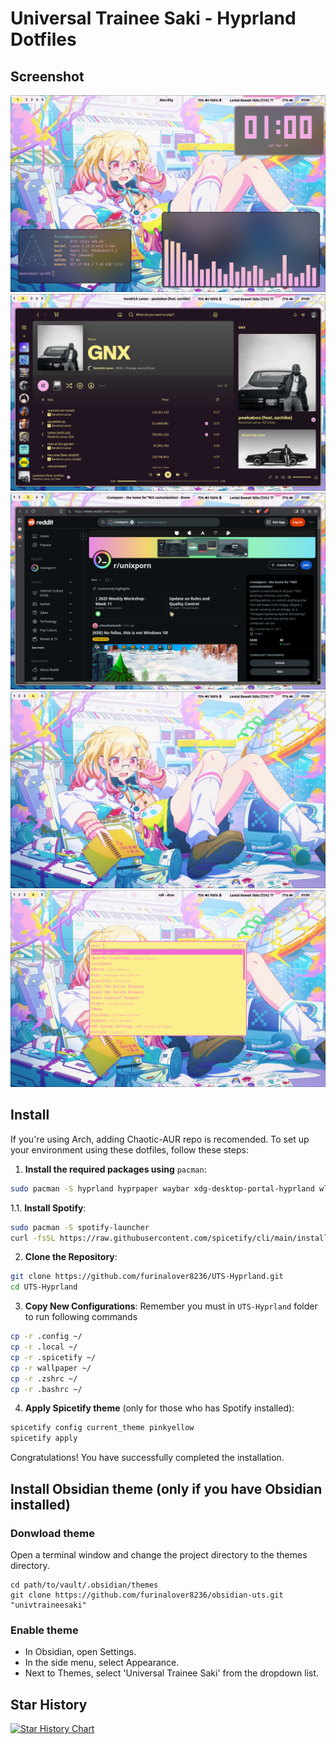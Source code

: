 # Universal Trainee Saki - Hyprland Dotfiles

## Screenshot

![1](screenshot/img0.png)
![10](screenshot/img1.png)
![10](screenshot/img2.png)
![10](screenshot/img3.png)
![10](screenshot/img4.png)

## Install

If you're using Arch, adding Chaotic-AUR repo is recomended.
To set up your environment using these dotfiles, follow these steps:

1. **Install the required packages using** `pacman`:

```bash
sudo pacman -S hyprland hyprpaper waybar xdg-desktop-portal-hyprland wlogout pavucontrol ttf-fira-sans ttf-font-awesome ttf-jetbrains-mono-nerd alacritty cava fastfetch rofi
```

1.1. **Install Spotify**:

```bash
sudo pacman -S spotify-launcher
curl -fsSL https://raw.githubusercontent.com/spicetify/cli/main/install.sh | sh
```

2. **Clone the Repository**:

```bash
git clone https://github.com/furinalover8236/UTS-Hyprland.git
cd UTS-Hyprland
```

3. **Copy New Configurations**:
Remember you must in `UTS-Hyprland` folder to run following commands

```bash
cp -r .config ~/
cp -r .local ~/
cp -r .spicetify ~/
cp -r wallpaper ~/
cp -r .zshrc ~/
cp -r .bashrc ~/
```

4. **Apply Spicetify theme** (only for those who has Spotify installed):

```bash
spicetify config current_theme pinkyellow
spicetify apply
```

Congratulations! You have successfully completed the installation.

## Install Obsidian theme (only if you have Obsidian installed)

### Donwload theme
Open a terminal window and change the project directory to the themes directory.
```
cd path/to/vault/.obsidian/themes
git clone https://github.com/furinalover8236/obsidian-uts.git "univtraineesaki"
```

### Enable theme
 * In Obsidian, open Settings.
 * In the side menu, select Appearance.
 * Next to Themes, select 'Universal Trainee Saki' from the dropdown list.

## Star History

<a href="https://www.star-history.com/#furinalover8236/UTS-Hyprland&Date">
 <picture>
   <source media="(prefers-color-scheme: dark)" srcset="https://api.star-history.com/svg?repos=furinalover8236/UTS-Hyprland&type=Date&theme=dark" />
   <source media="(prefers-color-scheme: light)" srcset="https://api.star-history.com/svg?repos=furinalover8236/UTS-Hyprland&type=Date" />
   <img alt="Star History Chart" src="https://api.star-history.com/svg?repos=furinalover8236/UTS-Hyprland&type=Date" />
 </picture>
</a>
